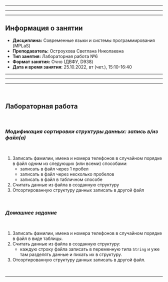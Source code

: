 ___
___
___
## Информация о занятии
- __Дисциплина:__ Современные языки и системы программирования (MPLaS)
- __Преподаватель:__ Остроухова Светлана Николаевна
- __Тип занятия:__ Лабораторная работа №6
- __Формат занятия:__ Очно (ДВФУ, D938)
- __Дата и время занятия:__ 25.10.2022, вт (чет.), 15:10-16:40
___
___
___

&nbsp;

## Лабораторная работа

&nbsp;

### ___Модификация сортировки структуры данных: запись в/из файл(а)___

&nbsp;

1. Записать фамилии, имена и номера телефонов в случайном порядке в файл
одним из следующих (или всеми) способами:
    - записать в файл через 1 пробел
    - записать в файл через несколько пробелов
    - записать в файл в табличном способе
2. Считать данные из файла в созданную структуру
3. Отсортированную структуру данных записать в другой файл

&nbsp;

### ___Домашнее задание___

&nbsp;

1. Записать фамилии, имена и номера телефонов в случайном порядке в файл в
виде таблицы.
2. Считать данные из файла в созданную структуру:
    - каждую строку файла записать в переменную типа ```String``` и уже там
    разделять данные и пихать их в структуру.
3. Отсортированную структуру данных записать в другой файл.

&nbsp;

___